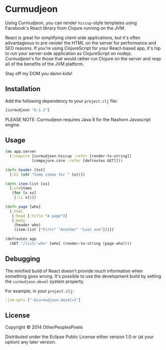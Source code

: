 # Curmudjeon

Using Curmudjeon, you can render `hiccup`-style templates using
Facebook's React library from Clojure running on the JVM.

React is great for simplifying client-side applications, but it's
often advantageous to pre-render the HTML on the server for
performance and SEO reasons. If you're using ClojureScript for your
React-based app, it's hip to run your server-side application as
ClojureScript on nodejs. Curmudjeon's for those that would rather run
Clojure on the server and reap all of the benefits of the JVM
platform.

Stay off my DOM you damn kids!

## Installation

Add the following dependency to your `project.clj` file:

```clojure
[curmudjeon "0.1.2"]
```

PLEASE NOTE: Curmudjeon requires Java 8 for the Nashorn Javascript engine.

## Usage

```clojure
(ns app.server
  (:require [curmudjeon.hiccup :refer [render-to-string]]
            [compojure.core :refer [defroutes GET]]))
  
(defn header [txt]
  [:h1 (str "Some items for " txt)])
  
(defn item-list [xs]
  [:ul#items
   (for [x xs]
    [:li x])])
    
(defn page [who]
  [:html 
   [:head [:title "A page"]]
   [:body
    (header who)
    (item-list ["First" "Another" "Last one"])]])
    
(defroutes app
  (GET "/list/:who" [who] (render-to-string (page who))))
```

## Debugging

The minified build of React doesn't provide much information when
something goes wrong. It's possible to use the development build
by setting the `curmudjeon.devel` system property.

For example, in your `project.clj`:

```clojure
:jvm-opts ["-Dcurmudjeon.devel=1"]
```

## License

Copyright © 2014 OtherPeoplesPixels

Distributed under the Eclipse Public License either version 1.0 or (at
your option) any later version.
